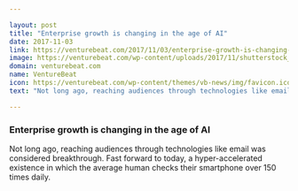 ```yaml
---

layout: post
title: "Enterprise growth is changing in the age of AI"
date: 2017-11-03
link: https://venturebeat.com/2017/11/03/enterprise-growth-is-changing-in-the-age-of-ai/
image: https://venturebeat.com/wp-content/uploads/2017/11/shutterstock_644186245-e1509682948645.jpg?fit=780%2C521&strip=all
domain: venturebeat.com
name: VentureBeat
icon: https://venturebeat.com/wp-content/themes/vb-news/img/favicon.ico
text: "Not long ago, reaching audiences through technologies like email was considered breakthrough. Fast forward to today, a hyper-accelerated existence in which the average human checks their smartphone over 150 times daily."

---
```


### Enterprise growth is changing in the age of AI

Not long ago, reaching audiences through technologies like email was considered breakthrough. Fast forward to today, a hyper-accelerated existence in which the average human checks their smartphone over 150 times daily.